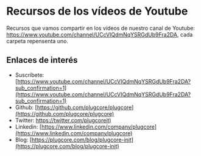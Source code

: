 # Recursos de los vídeos de Youtube

Recursos que vamos compartir en los vídeos de nuestro canal de Youtube: https://www.youtube.com/channel/UCcVIQdmNqYSRGdUb9Fra2DA, cada carpeta repensenta uno.

## Enlaces de interés

- Suscríbete: [https://www.youtube.com/channel/UCcVIQdmNqYSRGdUb9Fra2DA?sub_confirmation=1](https://www.youtube.com/channel/UCcVIQdmNqYSRGdUb9Fra2DA?sub_confirmation=1)
- Github: [https://github.com/plugcore/plugcore](https://github.com/plugcore/plugcore)
- Twitter: [https://twitter.com/plugcoreit)](https://twitter.com/plugcoreit)
- Linkedin: [https://www.linkedin.com/company/plugcore](https://www.linkedin.com/company/plugcore)
- Blog: [https://plugcore.com/blog/plugcore-init](https://plugcore.com/blog/plugcore-init)
